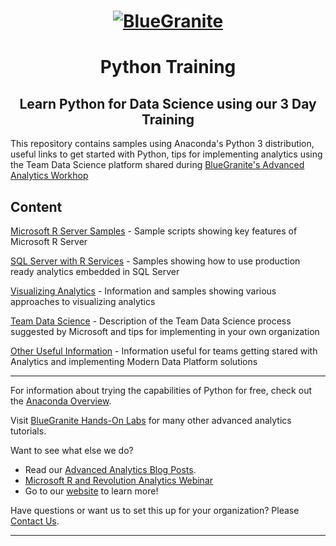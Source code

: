 <head>
<h1 align="center">
  <a href = "http://www.blue-granite.com"><img src="https://www.blue-granite.com/hs-fs/hub/257922/file-2333776730-png/IMG_2015/Blue-Granite-Logo.png?t=1487021913995&width=758&name=Blue-Granite-Logo.png" alt="BlueGranite"></a>
</h1>
<h1 align="center">Python Training</h1>
<h2 align="center">Learn Python for Data Science using our 3 Day Training</h2>
</head>

This repository contains samples using Anaconda's Python 3 distribution, useful links to get started with Python, tips for implementing analytics using the Team Data Science platform shared during [BlueGranite's Advanced Analytics Workhop](http://www.blue-granite.com/advanced-analytics-workshop)

Content
-----------------------------------------------------------------------------
[Microsoft R Server Samples](/mrs_samples/) - Sample scripts showing key features of Microsoft R Server

[SQL Server with R Services](/sqlserver_r_samples/) - Samples showing how to use production ready analytics embedded in SQL Server

[Visualizing Analytics](/visual_analytics) - Information and samples showing various approaches to visualizing analytics

[Team Data Science](/teamdatascience/) - Description of the Team Data Science process suggested by Microsoft and tips for implementing in your own organization

[Other Useful Information](/other_useful_info) - Information useful for teams getting stared with Analytics and implementing Modern Data Platform solutions

-----------------------------------------------------------------------------

For information about trying the capabilities of Python for free, check out the [Anaconda Overview](https://www.continuum.io/anaconda-overview).
 
Visit [BlueGranite Hands-On Labs](https://www.blue-granite.com/resources/topic/labs) for many other advanced analytics tutorials.

Want to see what else we do?
* Read our [Advanced Analytics Blog Posts](https://www.blue-granite.com/blog/topic/advanced-analytics).
* [Microsoft R and Revolution Analytics Webinar](https://www.blue-granite.com/overview-advanced-analytics-webinar-june-2016)
* Go to our [website](http://www.blue-granite.com/) to learn more!
 
Have questions or want us to set this up for your organization? Please [Contact Us](https://www.blue-granite.com/contact-us).

-----------------------------------------------------------------------------
